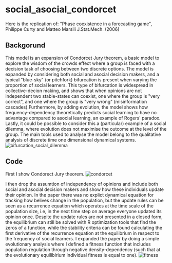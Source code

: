 # social_asocial_condorcet
Here is the replication of: "Phase coexistence in a forecasting game", Philippe Curty and Matteo Marsili J.Stat.Mech. (2006)

## Backgorund

This model is an expansion of Condorcet Jury theorem, a basic model to explore the wisdom of the crowds effect where a group is faced with a decision task of choosing between two discrete options. The model is expanded by considering both social and asocial decision makers, and a typical "blue-sky" (or pitchfork) bifurcation is present when varying the proportion of social learners. This type of bifurcation is widespread in collective-decion making, and shows that when opinions are not independent two stable-states can coexist, one where the group is "very correct", and one where the group is "very wrong" (misinformation cascades).Furthermore, by adding evolution, the model shows how frequency-dependency theoretically predicts social learning to have no advantage compared to asocial learning, an example of Rogers' paradox. Lastly, it could be possible to consider this a (particular) example of a social dilemma, where evolution does not maximise the outcome at the level of the group. The main tools used to analyse the model belong to the qualitative analysis of discrete time one dimensional dynamical systems.
![bifurcation_social_dilemma](https://github.com/MarcoFele98/social_asocial_condorcet/assets/122376407/d3e62455-d9e7-4721-9593-75ef25fdb1d9)


## Code
First I show Condorect Jury theorem.
![condorcet](https://github.com/MarcoFele98/social_asocial_condorcet/assets/122376407/ed0ed3c6-b8ea-496d-a6b7-726d7a099fab)

I then drop the assumtion of independency of opinions and include both social and asocial decision makers and show how these individuals update their opinion. In the paper there was no explict dynamical equation for tracking how belives change in the population, but the update rules can be seen as a recurrence equation which operates at the time scale of the population size, i.e, in the next time step on average everyone updated its opinion once. Despite the update rules are not presented in a closed form, the equilibrium can still be solved with R optimization tools that find the zeros of a function, while the stability criteria can be found calculating the first derivative of the recurrence equation at the equilibrium in respect to the frequency of social learners. I expanded the paper by doing a simple evolutionary analysis where I defined a fitness function that includes population regulation through negative density-dependency (such that at the evolutionary equilibirium individual fitness is equal to one).
![fitness](https://github.com/MarcoFele98/social_asocial_condorcet/assets/122376407/56cff993-e5b5-498a-b211-c8e1fe34eef2)

